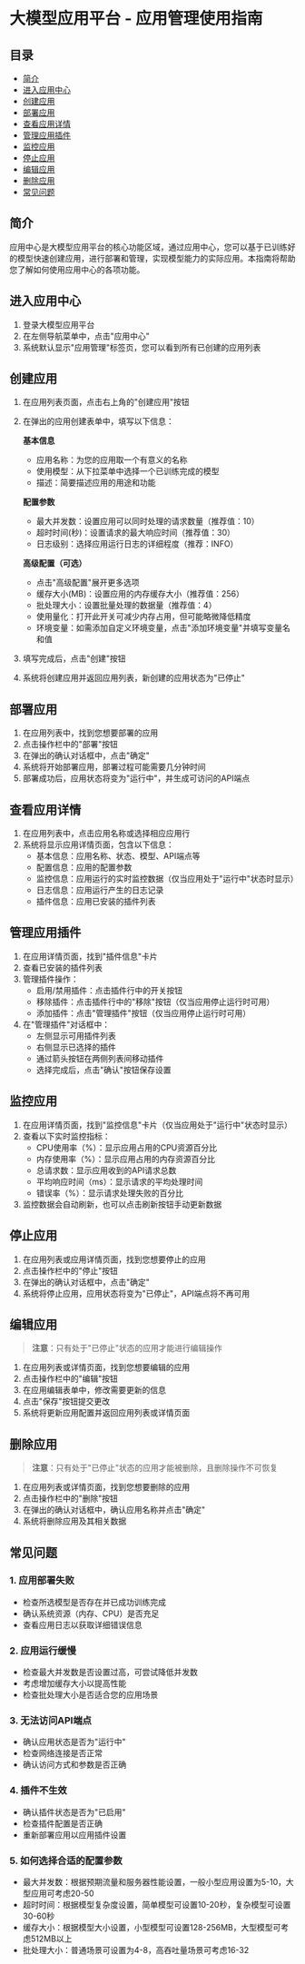 # 大模型应用平台 - 应用管理使用指南

## 目录

- [简介](#简介)
- [进入应用中心](#进入应用中心)
- [创建应用](#创建应用)
- [部署应用](#部署应用)
- [查看应用详情](#查看应用详情)
- [管理应用插件](#管理应用插件)
- [监控应用](#监控应用)
- [停止应用](#停止应用)
- [编辑应用](#编辑应用)
- [删除应用](#删除应用)
- [常见问题](#常见问题)

## 简介

应用中心是大模型应用平台的核心功能区域，通过应用中心，您可以基于已训练好的模型快速创建应用，进行部署和管理，实现模型能力的实际应用。本指南将帮助您了解如何使用应用中心的各项功能。

## 进入应用中心

1. 登录大模型应用平台
2. 在左侧导航菜单中，点击"应用中心"
3. 系统默认显示"应用管理"标签页，您可以看到所有已创建的应用列表

## 创建应用

1. 在应用列表页面，点击右上角的"创建应用"按钮
2. 在弹出的应用创建表单中，填写以下信息：

   **基本信息**
   - 应用名称：为您的应用取一个有意义的名称
   - 使用模型：从下拉菜单中选择一个已训练完成的模型
   - 描述：简要描述应用的用途和功能

   **配置参数**
   - 最大并发数：设置应用可以同时处理的请求数量（推荐值：10）
   - 超时时间(秒)：设置请求的最大响应时间（推荐值：30）
   - 日志级别：选择应用运行日志的详细程度（推荐：INFO）

   **高级配置（可选）**
   - 点击"高级配置"展开更多选项
   - 缓存大小(MB)：设置应用的内存缓存大小（推荐值：256）
   - 批处理大小：设置批量处理的数据量（推荐值：4）
   - 使用量化：打开此开关可减少内存占用，但可能略微降低精度
   - 环境变量：如需添加自定义环境变量，点击"添加环境变量"并填写变量名和值

3. 填写完成后，点击"创建"按钮
4. 系统将创建应用并返回应用列表，新创建的应用状态为"已停止"

## 部署应用

1. 在应用列表中，找到您想要部署的应用
2. 点击操作栏中的"部署"按钮
3. 在弹出的确认对话框中，点击"确定"
4. 系统将开始部署应用，部署过程可能需要几分钟时间
5. 部署成功后，应用状态将变为"运行中"，并生成可访问的API端点

## 查看应用详情

1. 在应用列表中，点击应用名称或选择相应应用行
2. 系统将显示应用详情页面，包含以下信息：
   - 基本信息：应用名称、状态、模型、API端点等
   - 配置信息：应用的配置参数
   - 监控信息：应用运行的实时监控数据（仅当应用处于"运行中"状态时显示）
   - 日志信息：应用运行产生的日志记录
   - 插件信息：应用已安装的插件列表

## 管理应用插件

1. 在应用详情页面，找到"插件信息"卡片
2. 查看已安装的插件列表
3. 管理插件操作：
   - 启用/禁用插件：点击插件行中的开关按钮
   - 移除插件：点击插件行中的"移除"按钮（仅当应用停止运行时可用）
   - 添加插件：点击"管理插件"按钮（仅当应用停止运行时可用）
4. 在"管理插件"对话框中：
   - 左侧显示可用插件列表
   - 右侧显示已选择的插件
   - 通过箭头按钮在两侧列表间移动插件
   - 选择完成后，点击"确认"按钮保存设置

## 监控应用

1. 在应用详情页面，找到"监控信息"卡片（仅当应用处于"运行中"状态时显示）
2. 查看以下实时监控指标：
   - CPU使用率（%）：显示应用占用的CPU资源百分比
   - 内存使用率（%）：显示应用占用的内存资源百分比
   - 总请求数：显示应用收到的API请求总数
   - 平均响应时间（ms）：显示请求的平均处理时间
   - 错误率（%）：显示请求处理失败的百分比
3. 监控数据会自动刷新，也可以点击刷新按钮手动更新数据

## 停止应用

1. 在应用列表或应用详情页面，找到您想要停止的应用
2. 点击操作栏中的"停止"按钮
3. 在弹出的确认对话框中，点击"确定"
4. 系统将停止应用，应用状态将变为"已停止"，API端点将不再可用

## 编辑应用

> **注意**：只有处于"已停止"状态的应用才能进行编辑操作

1. 在应用列表或详情页面，找到您想要编辑的应用
2. 点击操作栏中的"编辑"按钮
3. 在应用编辑表单中，修改需要更新的信息
4. 点击"保存"按钮提交更改
5. 系统将更新应用配置并返回应用列表或详情页面

## 删除应用

> **注意**：只有处于"已停止"状态的应用才能被删除，且删除操作不可恢复

1. 在应用列表或详情页面，找到您想要删除的应用
2. 点击操作栏中的"删除"按钮
3. 在弹出的确认对话框中，确认应用名称并点击"确定"
4. 系统将删除应用及其相关数据

## 常见问题

### 1. 应用部署失败
- 检查所选模型是否存在并已成功训练完成
- 确认系统资源（内存、CPU）是否充足
- 查看应用日志以获取详细错误信息

### 2. 应用运行缓慢
- 检查最大并发数是否设置过高，可尝试降低并发数
- 考虑增加缓存大小以提高性能
- 检查批处理大小是否适合您的应用场景

### 3. 无法访问API端点
- 确认应用状态是否为"运行中"
- 检查网络连接是否正常
- 确认访问方式和参数是否正确

### 4. 插件不生效
- 确认插件状态是否为"已启用"
- 检查插件配置是否正确
- 重新部署应用以应用插件设置

### 5. 如何选择合适的配置参数
- 最大并发数：根据预期流量和服务器性能设置，一般小型应用设置为5-10，大型应用可考虑20-50
- 超时时间：根据模型复杂度设置，简单模型可设置10-20秒，复杂模型可设置30-60秒
- 缓存大小：根据模型大小设置，小型模型可设置128-256MB，大型模型可考虑512MB以上
- 批处理大小：普通场景可设置为4-8，高吞吐量场景可考虑16-32 